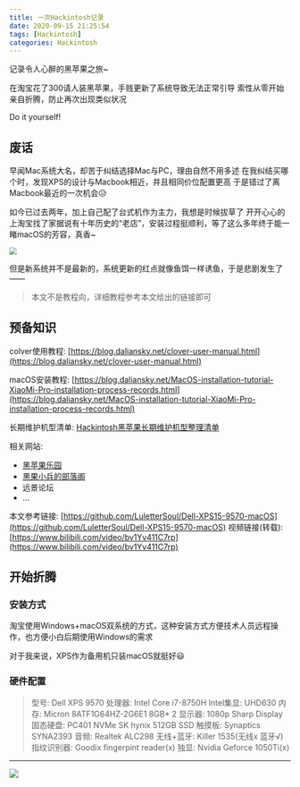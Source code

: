 ```yaml
---
title: 一次Hackintosh记录
date: 2020-09-15 21:25:54
tags: [Hackintosh]
categories: Hackintosh
---
```

记录令人心醉的黑苹果之旅~

在淘宝花了300请人装黑苹果，手贱更新了系统导致无法正常引导
索性从零开始亲自折腾，防止再次出现类似状况

Do it yourself!

<!--more-->

## 废话
早闻Mac系统大名，却苦于纠结选择Mac与PC，理由自然不用多述
在我纠结买哪个时，发现XPS的设计与Macbook相近，并且相同价位配置更高
于是错过了离Macbook最近的一次机会😥

如今已过去两年，加上自己配了台式机作为主力，我想是时候拔草了
开开心心的上淘宝找了家据说有十年历史的“老店”，安装过程挺顺利，等了这么多年终于能一睹macOS的芳容，真香~

<img src="https://cdn.jsdelivr.net/gh/Sknp1006/cdn@master/img/anime/great.jpg" style="zoom:80%;" />

但是新系统并不是最新的，系统更新的红点就像鱼饵一样诱鱼，于是悲剧发生了——

> 本文不是教程向，详细教程参考本文给出的链接即可

## 预备知识

colver使用教程: [https://blog.daliansky.net/clover-user-manual.html](https://blog.daliansky.net/clover-user-manual.html) 

macOS安装教程: [https://blog.daliansky.net/MacOS-installation-tutorial-XiaoMi-Pro-installation-process-records.html](https://blog.daliansky.net/MacOS-installation-tutorial-XiaoMi-Pro-installation-process-records.html) 

长期维护机型清单: [Hackintosh黑苹果长期维护机型整理清单](https://blog.daliansky.net/Hackintosh-long-term-maintenance-model-checklist.html) 

相关网站: 

- [黑苹果乐园](https://imac.hk/) 
- [黑果小兵的部落阁](https://blog.daliansky.net/) 
- 远景论坛
- ...

本文参考链接: [https://github.com/LuletterSoul/Dell-XPS15-9570-macOS](https://github.com/LuletterSoul/Dell-XPS15-9570-macOS) 
视频链接(转载): [https://www.bilibili.com/video/bv1Yv411C7rp](https://www.bilibili.com/video/bv1Yv411C7rp) 

## 开始折腾

### 安装方式

淘宝使用Windows+macOS双系统的方式，这种安装方式方便技术人员远程操作，也方便小白后期使用Windows的需求

对于我来说，XPS作为备用机只装macOS就挺好😃

### 硬件配置

> 型号: Dell XPS 9570
> 处理器: Intel Core i7-8750H
> Intel集显: UHD630
> 内存: Micron 8ATF1G64HZ-2G6E1 8GB* 2
> 显示器: 1080p Sharp Display
> 固态硬盘: PC401 NVMe SK hynix 512GB SSD
> 触摸板: Synaptics SYNA2393
> 音频: Realtek ALC298
> 无线+蓝牙: Killer 1535(无线x 蓝牙√)
> 指纹识别器: Goodix fingerpint reader(x)
> 独显: Nvidia Geforce 1050Ti(x)

---

![](https://cdn.jsdelivr.net/gh/Sknp1006/cdn@master/img/anime/tobecontinued.jpg) 